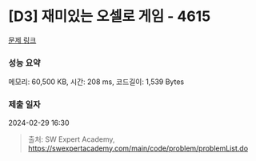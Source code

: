 # [D3] 재미있는 오셀로 게임 - 4615 

[문제 링크](https://swexpertacademy.com/main/code/problem/problemDetail.do?contestProbId=AWQmA4uK8ygDFAXj) 

### 성능 요약

메모리: 60,500 KB, 시간: 208 ms, 코드길이: 1,539 Bytes

### 제출 일자

2024-02-29 16:30



> 출처: SW Expert Academy, https://swexpertacademy.com/main/code/problem/problemList.do